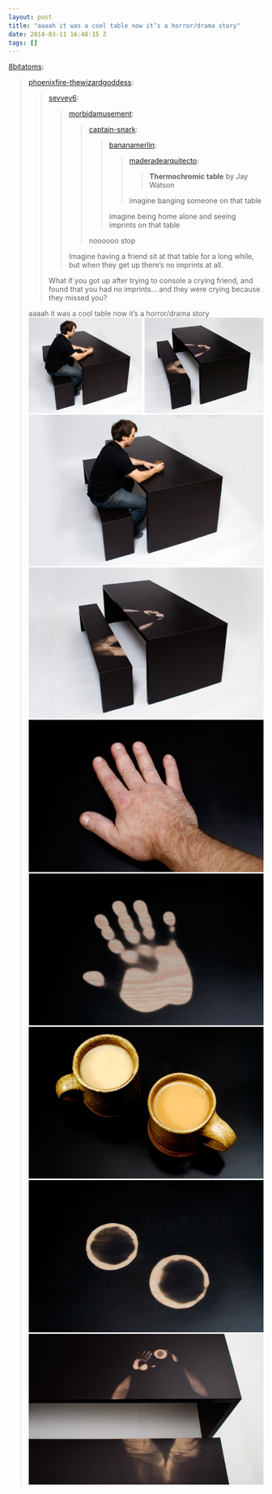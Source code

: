 ```yaml
---
layout: post
title: "aaaah it was a cool table now it’s a horror/drama story"
date: 2014-03-11 16:48:15 Z
tags: []
---
```

[8bitatoms](http://8bitatoms.tumblr.com/post/78940164477/phoenixfire-thewizardgoddess-sevvey6):

> [phoenixfire-thewizardgoddess](http://phoenixfire-thewizardgoddess.tumblr.com/post/78938430598/sevvey6-morbidamusement-captain-snark):
> 
> > [sevvey6](http://sevvey6.tumblr.com/post/78557975764/morbidamusement-captain-snark):
> > 
> > > [morbidamusement](http://morbidamusement.tumblr.com/post/78491828720/captain-snark-bananamerlin):
> > > 
> > > > [captain-snark](http://captain-snark.tumblr.com/post/78479401380/bananamerlin-maderadearquitecto):
> > > > 
> > > > > [bananamerlin](http://bananamerlin.tumblr.com/post/78331901012/maderadearquitecto-thermochromic-table-by-jay):
> > > > > 
> > > > > > [maderadearquitecto](http://maderadearquitecto.tumblr.com/post/78201427829/thermochromic-table):
> > > > > > 
> > > > > > > **Thermochromic table** by Jay Watson
> > > > > > 
> > > > > > imagine banging someone on that table
> > > > > 
> > > > > imagine being home alone and seeing imprints on that table
> > > > 
> > > > noooooo stop
> > > 
> > > Imagine having a friend sit at that table for a long while, but when they get up there’s no imprints at all.
> > 
> > What if you got up after trying to console a crying friend, and found that you had no imprints… and they were crying because they missed you?
> 
> aaaah it was a cool table now it’s a horror/drama story
![](/media/2014/03/79272105210_0.jpg)
![](/media/2014/03/79272105210_1.jpg)
![](/media/2014/03/79272105210_2.jpg)
![](/media/2014/03/79272105210_3.jpg)
![](/media/2014/03/79272105210_4.jpg)
![](/media/2014/03/79272105210_5.jpg)
![](/media/2014/03/79272105210_6.jpg)
![](/media/2014/03/79272105210_7.jpg)
